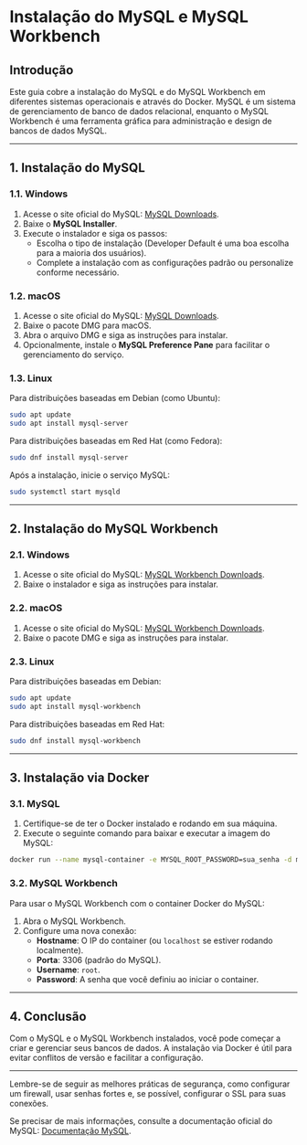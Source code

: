 
# Instalação do MySQL e MySQL Workbench

## Introdução

Este guia cobre a instalação do MySQL e do MySQL Workbench em diferentes sistemas operacionais e através do Docker. MySQL é um sistema de gerenciamento de banco de dados relacional, enquanto o MySQL Workbench é uma ferramenta gráfica para administração e design de bancos de dados MySQL.

---

## 1. Instalação do MySQL

### 1.1. Windows

1. Acesse o site oficial do MySQL: [MySQL Downloads](https://dev.mysql.com/downloads/installer/).
2. Baixe o **MySQL Installer**.
3. Execute o instalador e siga os passos:
   - Escolha o tipo de instalação (Developer Default é uma boa escolha para a maioria dos usuários).
   - Complete a instalação com as configurações padrão ou personalize conforme necessário.

### 1.2. macOS

1. Acesse o site oficial do MySQL: [MySQL Downloads](https://dev.mysql.com/downloads/mysql/).
2. Baixe o pacote DMG para macOS.
3. Abra o arquivo DMG e siga as instruções para instalar.
4. Opcionalmente, instale o **MySQL Preference Pane** para facilitar o gerenciamento do serviço.

### 1.3. Linux

Para distribuições baseadas em Debian (como Ubuntu):

```bash
sudo apt update
sudo apt install mysql-server
```

Para distribuições baseadas em Red Hat (como Fedora):

```bash
sudo dnf install mysql-server
```

Após a instalação, inicie o serviço MySQL:

```bash
sudo systemctl start mysqld
```

---

## 2. Instalação do MySQL Workbench

### 2.1. Windows

1. Acesse o site oficial do MySQL: [MySQL Workbench Downloads](https://dev.mysql.com/downloads/workbench/).
2. Baixe o instalador e siga as instruções para instalar.

### 2.2. macOS

1. Acesse o site oficial do MySQL: [MySQL Workbench Downloads](https://dev.mysql.com/downloads/workbench/).
2. Baixe o pacote DMG e siga as instruções para instalar.

### 2.3. Linux

Para distribuições baseadas em Debian:

```bash
sudo apt update
sudo apt install mysql-workbench
```

Para distribuições baseadas em Red Hat:

```bash
sudo dnf install mysql-workbench
```

---

## 3. Instalação via Docker

### 3.1. MySQL

1. Certifique-se de ter o Docker instalado e rodando em sua máquina.
2. Execute o seguinte comando para baixar e executar a imagem do MySQL:

```bash
docker run --name mysql-container -e MYSQL_ROOT_PASSWORD=sua_senha -d mysql:latest
```

### 3.2. MySQL Workbench

Para usar o MySQL Workbench com o container Docker do MySQL:

1. Abra o MySQL Workbench.
2. Configure uma nova conexão:
   - **Hostname**: O IP do container (ou `localhost` se estiver rodando localmente).
   - **Porta**: 3306 (padrão do MySQL).
   - **Username**: `root`.
   - **Password**: A senha que você definiu ao iniciar o container.

---

## 4. Conclusão

Com o MySQL e o MySQL Workbench instalados, você pode começar a criar e gerenciar seus bancos de dados. A instalação via Docker é útil para evitar conflitos de versão e facilitar a configuração.

---

Lembre-se de seguir as melhores práticas de segurança, como configurar um firewall, usar senhas fortes e, se possível, configurar o SSL para suas conexões.

Se precisar de mais informações, consulte a documentação oficial do MySQL: [Documentação MySQL](https://dev.mysql.com/doc/).
